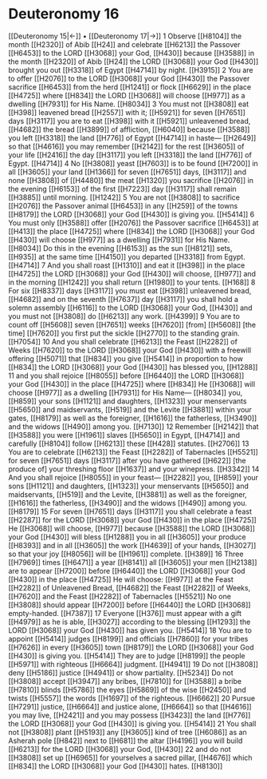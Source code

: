 # Deuteronomy 16
[[Deuteronomy 15|←]] • [[Deuteronomy 17|→]]
1 Observe [[H8104]] the month [[H2320]] of Abib [[H24]] and celebrate [[H6213]] the Passover [[H6453]] to the LORD [[H3068]] your God, [[H430]] because [[H3588]] in the month [[H2320]] of Abib [[H24]] the LORD [[H3068]] your God [[H430]] brought you out [[H3318]] of Egypt [[H4714]] by night. [[H3915]] 
2 You are to offer [[H2076]] to the LORD [[H3068]] your God [[H430]] the Passover sacrifice [[H6453]] from the herd [[H1241]] or flock [[H6629]] in the place [[H4725]] where [[H834]] the LORD [[H3068]] will choose [[H977]] as a dwelling [[H7931]] for His Name. [[H8034]] 
3 You must not [[H3808]] eat [[H398]] leavened bread [[H2557]] with it; [[H5921]] for seven [[H7651]] days [[H3117]] you are to eat [[H398]] with it [[H5921]] unleavened bread, [[H4682]] the bread [[H3899]] of affliction, [[H6040]] because [[H3588]] you left [[H3318]] the land [[H776]] of Egypt [[H4714]] in haste— [[H2649]] so that [[H4616]] you may remember [[H2142]] for the rest [[H3605]] of your life [[H2416]] the day [[H3117]] you left [[H3318]] the land [[H776]] of Egypt. [[H4714]] 
4 No [[H3808]] yeast [[H7603]] is to be found [[H7200]] in all [[H3605]] your land [[H1366]] for seven [[H7651]] days, [[H3117]] and none [[H3808]] of [[H4480]] the meat [[H1320]] you sacrifice [[H2076]] in the evening [[H6153]] of the first [[H7223]] day [[H3117]] shall remain [[H3885]] until morning. [[H1242]] 
5 You are not [[H3808]] to sacrifice [[H2076]] the Passover animal [[H6453]] in any [[H259]] of the towns [[H8179]] the LORD [[H3068]] your God [[H430]] is giving you. [[H5414]] 
6 You must only [[H3588]] offer [[H2076]] the Passover sacrifice [[H6453]] at [[H413]] the place [[H4725]] where [[H834]] the LORD [[H3068]] your God [[H430]] will choose [[H977]] as a dwelling [[H7931]] for His Name. [[H8034]] Do this in the evening [[H6153]] as the sun [[H8121]] sets, [[H935]] at the same time [[H4150]] you departed [[H3318]] from Egypt. [[H4714]] 
7 And you shall roast [[H1310]] and eat it [[H398]] in the place [[H4725]] the LORD [[H3068]] your God [[H430]] will choose, [[H977]] and in the morning [[H1242]] you shall return [[H1980]] to your tents. [[H168]] 
8 For six [[H8337]] days [[H3117]] you must eat [[H398]] unleavened bread, [[H4682]] and on the seventh [[H7637]] day [[H3117]] you shall hold a solemn assembly [[H6116]] to the LORD [[H3068]] your God, [[H430]] and you must not [[H3808]] do [[H6213]] any work. [[H4399]] 
9 You are to count off [[H5608]] seven [[H7651]] weeks [[H7620]] [from] [[H5608]] [the time] [[H7620]] you first put the sickle [[H2770]] to the standing grain. [[H7054]] 
10 And you shall celebrate [[H6213]] the Feast [[H2282]] of Weeks [[H7620]] to the LORD [[H3068]] your God [[H430]] with a freewill offering [[H5071]] that [[H834]] you give [[H5414]] in proportion to how [[H834]] the LORD [[H3068]] your God [[H430]] has blessed you, [[H1288]] 
11 and you shall rejoice [[H8055]] before [[H6440]] the LORD [[H3068]] your God [[H430]] in the place [[H4725]] where [[H834]] He [[H3068]] will choose [[H977]] as a dwelling [[H7931]] for His Name— [[H8034]] you, [[H859]] your sons [[H1121]] and daughters, [[H1323]] your menservants [[H5650]] and maidservants, [[H519]] and the Levite [[H3881]] within your gates, [[H8179]] as well as the foreigner, [[H1616]] the fatherless, [[H3490]] and the widows [[H490]] among you. [[H7130]] 
12 Remember [[H2142]] that [[H3588]] you were [[H1961]] slaves [[H5650]] in Egypt, [[H4714]] and carefully [[H8104]] follow [[H6213]] these [[H428]] statutes. [[H2706]] 
13 You are to celebrate [[H6213]] the Feast [[H2282]] of Tabernacles [[H5521]] for seven [[H7651]] days [[H3117]] after you have gathered [[H622]] [the produce of] your threshing floor [[H1637]] and your winepress. [[H3342]] 
14 And you shall rejoice [[H8055]] in your feast— [[H2282]] you, [[H859]] your sons [[H1121]] and daughters, [[H1323]] your menservants [[H5650]] and maidservants, [[H519]] and the Levite, [[H3881]] as well as the foreigner, [[H1616]] the fatherless, [[H3490]] and the widows [[H490]] among you. [[H8179]] 
15 For seven [[H7651]] days [[H3117]] you shall celebrate a feast [[H2287]] for the LORD [[H3068]] your God [[H430]] in the place [[H4725]] He [[H3068]] will choose, [[H977]] because [[H3588]] the LORD [[H3068]] your God [[H430]] will bless [[H1288]] you in all [[H3605]] your produce [[H8393]] and in all [[H3605]] the work [[H4639]] of your hands, [[H3027]] so that your joy [[H8056]] will be [[H1961]] complete. [[H389]] 
16 Three [[H7969]] times [[H6471]] a year [[H8141]] all [[H3605]] your men [[H2138]] are to appear [[H7200]] before [[H6440]] the LORD [[H3068]] your God [[H430]] in the place [[H4725]] He will choose: [[H977]] at the Feast [[H2282]] of Unleavened Bread, [[H4682]] the Feast [[H2282]] of Weeks, [[H7620]] and the Feast [[H2282]] of Tabernacles [[H5521]] No one [[H3808]] should appear [[H7200]] before [[H6440]] the LORD [[H3068]] empty-handed. [[H7387]] 
17 Everyone [[H376]] must appear with a gift [[H4979]] as he is able, [[H3027]] according to the blessing [[H1293]] the LORD [[H3068]] your God [[H430]] has given you. [[H5414]] 
18 You are to appoint [[H5414]] judges [[H8199]] and officials [[H7860]] for your tribes [[H7626]] in every [[H3605]] town [[H8179]] the LORD [[H3068]] your God [[H430]] is giving you. [[H5414]] They are to judge [[H8199]] the people [[H5971]] with righteous [[H6664]] judgment. [[H4941]] 
19 Do not [[H3808]] deny [[H5186]] justice [[H4941]] or show partiality. [[H5234]] Do not [[H3808]] accept [[H3947]] any bribes, [[H7810]] for [[H3588]] a bribe [[H7810]] blinds [[H5786]] the eyes [[H5869]] of the wise [[H2450]] and twists [[H5557]] the words [[H1697]] of the righteous. [[H6662]] 
20 Pursue [[H7291]] justice, [[H6664]] and justice alone, [[H6664]] so that [[H4616]] you may live, [[H2421]] and you may possess [[H3423]] the land [[H776]] the LORD [[H3068]] your God [[H430]] is giving you. [[H5414]] 
21 You shall not [[H3808]] plant [[H5193]] any [[H3605]] kind of tree [[H6086]] as an Asherah pole [[H842]] next to [[H681]] the altar [[H4196]] you will build [[H6213]] for the LORD [[H3068]] your God, [[H430]] 
22 and do not [[H3808]] set up [[H6965]] for yourselves  a sacred pillar, [[H4676]] which [[H834]] the LORD [[H3068]] your God [[H430]] hates. [[H8130]] 
